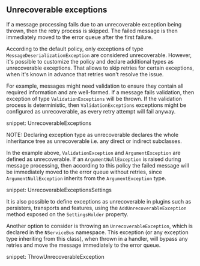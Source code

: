 ## Unrecoverable exceptions

If a message processing fails due to an unrecoverable exception being thrown, then the retry process is skipped. The failed message is then immediately moved to the error queue after the first failure.

According to the default policy, only exceptions of type `MessageDeserializationException` are considered unrecoverable. However, it's possible to customize the policy and declare additional types as unrecoverable exceptions. That allows to skip retries for certain exceptions, when it's known in advance that retries won't resolve the issue.

For example, messages might need validation to ensure they contain all required information and are well-formed. If a message fails validation, then exception of type `ValidationExceptions` will be thrown. If the validation process is deterministic, then `ValidationExceptions` exceptions might be configured as unrecoverable, as every retry attempt will fail anyway.

snippet: UnrecoverableExceptions

NOTE: Declaring exception type as unrecoverable declares the whole inheritance tree as unrecoverable i.e. any direct or indirect subclasses.

In the example above, `ValidationException` and `ArgumentException` are defined as unrecoverable. If an `ArgumentNullException` is raised during message processing, then according to this policy the failed message will be immediately moved to the error queue without retries, since `ArgumentNullException` inherits from the `ArgumentException` type.

snippet: UnrecoverableExceptionsSettings

It is also possible to define exceptions as unrecoverable in plugins such as persisters, transports and features, using the `AddUnrecoverableException` method exposed on the `SettingsHolder` property.

Another option to consider is throwing an `UnrecoverableException`, which is declared in the `NServiceBus` namespace. This exception (or any exception type inheriting from this class), when thrown in a handler, will bypass any retries and move the message immediately to the error queue.

snippet: ThrowUnrecoverableException
